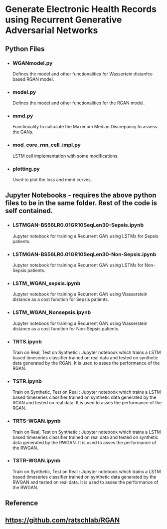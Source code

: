 # Generate Electronic Health Records using Recurrent Generative Adversarial Networks

## Python Files ##

* ### WGANmodel.py ### 
  Defines the model and other functionalities for Wassertein distanfce based RGAN model.
* ### model.py ### 
  Defines the model and other functionalities for the RGAN model.
* ### mmd.py ### 
  Functionality to calculate the Maximum Median Discrepancy to assess the GANs.
* ### mod_core_rnn_cell_impl.py ### 
  LSTM cell implementation with some modifications.
* ### plotting.py ### 
  Used to plot the loss and mmd curves.

## Jupyter Notebooks - requires the above python files to be in the same folder. Rest of the code is self contained. ##

* ### LSTMGAN-BS56LR0.01GR10SeqLen30-Sepsis.ipynb ### 
  Jupyter notebook for training a Recurrent GAN using LSTMs for Sepsis patients.
* ### LSTMGAN-BS56LR0.01GR10SeqLen30-Non-Sepsis.ipynb ### 
  Jupyter notebook for training a Recurrent GAN using LSTMs for Non-Sepsis patients.
* ### LSTM_WGAN_sepsis.ipynb ###
  Jupyter notebook for training a Recurrent GAN using Wasserstein distance as a cost function for Sepsis patients.
* ### LSTM_WGAN_Nonsepsis.ipynb ### 
  Jupyter notebook for training a Recurrent GAN using Wasserstein distance as a cost function for Non-Sepsis patients.
* ### TRTS.ipynb ###
  Train on Real, Test on Synthetic : Jupyter notebook which trains a LSTM based timeseries classifier trained on real data and tested on synthetic data generated by the RGAN. It is used to asses the performance of the RGAN.
* ### TSTR.ipynb ### 
  Train on Synthetic, Test on Real : Jupyter notebook which trains a LSTM based timeseries classifier trained on synthetic data  generated   by the RGAN and tested on real data. It is used to asses the performance of the RGAN.
* ### TRTS-WGAN.ipynb ### 
  Train on Real, Test on Synthetic : Jupyter notebook which trains a LSTM based timeseries classifier trained on real data and tested on synthetic data generated by the RWGAN. It is used to asses the performance of the RWGAN.
* ### TSTR-WGAN.ipynb ### 
  Train on Synthetic, Test on Real : Jupyter notebook which trains a LSTM based timeseries classifier trained on synthetic data  generated   by the RWGAN and tested on real data. It is used to asses the performance of the RWGAN.

## Reference ##
## https://github.com/ratschlab/RGAN ##
